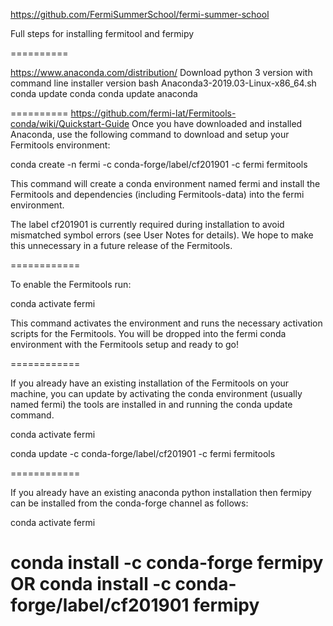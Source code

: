 https://github.com/FermiSummerSchool/fermi-summer-school


Full steps for installing fermitool and fermipy

==========

https://www.anaconda.com/distribution/
Download python 3 version with command line installer version
bash Anaconda3-2019.03-Linux-x86_64.sh
conda update conda
conda update anaconda

==========
https://github.com/fermi-lat/Fermitools-conda/wiki/Quickstart-Guide
Once you have downloaded and installed Anaconda, use the following command to download and setup your Fermitools environment:

conda create -n fermi -c conda-forge/label/cf201901 -c fermi fermitools

This command will create a conda environment named fermi and install the Fermitools and dependencies (including Fermitools-data) into the fermi environment.

The label cf201901 is currently required during installation to avoid mismatched symbol errors (see User Notes for details). We hope to make this unnecessary in a future release of the Fermitools.

============

To enable the Fermitools run:

conda activate fermi

This command activates the environment and runs the necessary activation scripts for the Fermitools. You will be dropped into the fermi conda environment with the Fermitools setup and ready to go!

============

If you already have an existing installation of the Fermitools on your machine, you can update by activating the conda environment (usually named fermi) the tools are installed in and running the conda update command.

conda activate fermi

conda update -c conda-forge/label/cf201901 -c fermi fermitools

============

If you already have an existing anaconda python installation then fermipy can be installed from the conda-forge channel as follows:

conda activate fermi

conda install -c conda-forge fermipy 
OR
conda install -c conda-forge/label/cf201901 fermipy 
==========
